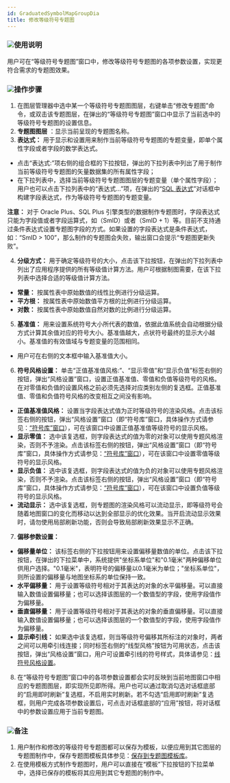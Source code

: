 ```yaml
---
id: GraduatedSymbolMapGroupDia
title: 修改等级符号专题图
---
```

### ![](../../img/read.gif)使用说明

用户可在“等级符号专题图”窗口中，修改等级符号专题图的各项参数设置，实现更符合需求的专题图效果。

### ![](../../img/read.gif)操作步骤

1. 在图层管理器中选中某一个等级符号专题图图层，右键单击“修改专题图”命令，或双击该专题图层，在弹出的“等级符号专题图”窗口中显示了当前选中的等级符号专题图的设置信息。
2. **专题图图层** ：显示当前呈现的专题图名称。
3. **表达式：** 用于显示和设置用来制作当前等级符号专题图的专题变量，即单个属性字段或者字段的数学表达式。 
  * 点击“表达式:”项右侧的组合框的下拉按钮，弹出的下拉列表中列出了用于制作当前等级符号专题图的矢量数据集的所有属性字段；
  * 在下拉列表中，选择当前等级符号专题图图层的专题变量（单个属性字段）；用户也可以点击下拉列表中的“表达式...”项，在弹出的“[SQL 表达式](../../Query/SQLQueryDia)”对话框中构建字段表达式，作为等级符号专题图的专题变量。

**注意：** 对于 Oracle Plus、SQL Plus
引擎类型的数据制作专题图时，字段表达式只能为字段值或者字段运算式，如（SmID）或者（SmID +
1）等。目前不支持通过条件表达式设置专题图字段的方式。如果设置的字段表达式是条件表达式，如：“SmID >
100”，那么制作的专题图会失败，输出窗口会提示“专题图更新失败”。

4. **分级方式：** 用于确定等级符号的大小，点击该下拉按钮，在弹出的下拉列表中列出了应用程序提供的所有等级值计算方法。用户可根据制图需要，在该下拉列表中选择合适的等级值计算方法。 
  * **常量：** 按属性表中原始数值的线性比例进行分级运算。
  * **平方根：** 按属性表中原始数值平方根的比例进行分级运算。
  * **对数：** 按属性表中原始数值自然对数的比例进行分级运算。
5. **基准值：** 用来设置系统符号大小所代表的数值，依据此值系统会自动根据分级方式计算其余值对应的符号大小。基准值越大，点状符号最终的显示大小越小。基准值的有效值域与专题变量的范围相同。 
  * 用户可在右侧的文本框中输入基准值大小。
6. **符号风格设置：** 单击“正值基准值风格:”、“显示零值”和“显示负值”标签右侧的按钮，弹出“风格设置”窗口，设置正值基准值、零值和负值等级符号的风格。 在对零值和负值的设置风格之前必须先选择对应类别左侧的复选框。正值基准值、零值和负值符号风格的改变相互之间没有影响。 
  * **正值基准值风格：** 设置当字段表达式值为正时等级符号的渲染风格。点击该标签右侧的按钮，弹出“风格设置”窗口（即“符号库”窗口，具体操作方式请参见：[“符号库”窗口](../../Visualization/LayerStyle/ResourcesManager)），可在该窗口中设置正值基准值等级符号的显示风格。
  * **显示零值：** 选中该复选框，则字段表达式的值为零的对象可以使用专题风格渲染，否则不予渲染。点击该标签右侧的按钮，弹出“风格设置”窗口（即“符号库”窗口，具体操作方式请参见：[“符号库”窗口](../../Visualization/LayerStyle/ResourcesManager)），可在该窗口中设置零值等级符号的显示风格。
  * **显示负值：** 选中该复选框，则字段表达式的值为负的对象可以使用专题风格渲染，否则不予渲染。点击该标签右侧的按钮，弹出“风格设置”窗口（即“符号库”窗口，具体操作方式请参见：[“符号库”窗口](../../Visualization/LayerStyle/ResourcesManager)），可在该窗口中设置负值等级符号的显示风格。
  * **流动显示：** 选中该复选框，则专题图的渲染风格可以流动显示，即等级符号会随着地图窗口的变化而移动以达到全部显示的优化效果。当开启流动显示效果时，请勿使用局部刷新功能，否则会导致局部刷新效果显示不正确。
7. **偏移参数设置：**
  * **偏移量单位：** 该标签右侧的下拉按钮用来设置偏移量数值的单位。点击该下拉按钮，在弹出的下拉菜单中，系统提供"坐标系单位"和"0.1毫米"两种偏移单位供用户选择。"0.1毫米"，表明符号的偏移量以0.1毫米为单位；"坐标系单位"，则所设置的偏移量与地图坐标系的单位保持一致。
  * **水平偏移量：** 用于设置等级符号相对于其表达的对象的水平偏移量。可以直接输入数值设置偏移量；也可以选择该图层的一个数值型的字段，使用字段值作为偏移量。
  * **垂直偏移量：** 用于设置等级符号相对于其表达的对象的垂直偏移量。可以直接输入数值设置偏移量；也可以选择该图层的一个数值型的字段，使用字段值作为偏移量。
  * **显示牵引线：** 如果选中该复选框，则当等级符号偏移其所标注的对象时，两者之间可以用牵引线连接；同时标签右侧的“线型风格”按钮为可用状态，点击该按钮，弹出“风格设置”窗口，用户可设置牵引线的符号样式，具体请参见：[线符号风格设置](../../Visualization/LayerStyle/LineSymStyle)。
8. 在“等级符号专题图”窗口中的各项参数设置都会实时反映到当前地图窗口中相应的专题图图层，即实现所见即所得。用户也可以通过取消勾选对话框底部的“启用即时刷新”复选框，不启用实时刷新。若不勾选“启用即时刷新”复选框，则用户完成各项参数设置后，可点击对话框底部的“应用”按钮，将对话框中的参数设置应用于当前专题图。 

### ![](../../img/read.gif)备注

1. 用户制作和修改的等级符号专题图都可以保存为模板，以便应用到其它图层的专题图制作中，保存专题图模板具体参见：[保存到专题图模板库](../Methods/DTv2_LoadStyleThemeTempl)。
2. 在使用模板方式制作专题图时，用户可以直接在“模板”下拉按钮的下拉菜单中，选择已保存的模板将其应用到其它专题图的制作中。

